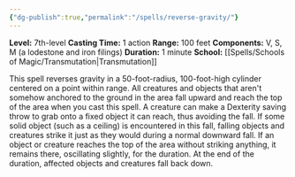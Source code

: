 ```yaml
---
{"dg-publish":true,"permalink":"/spells/reverse-gravity/"}
---
```


**Level:** 7th-level
**Casting Time:** 1 action
**Range:** 100 feet
**Components:** V, S, M (a lodestone and iron filings)
**Duration:** 1 minute
**School:** [[Spells/Schools of Magic/Transmutation\|Transmutation]]

This spell reverses gravity in a 50-foot-radius, 100-foot-high cylinder centered on a point within range. All creatures and objects that aren't somehow anchored to the ground in the area fall upward and reach the top of the area when you cast this spell. A creature can make a Dexterity saving throw to grab onto a fixed object it can reach, thus avoiding the fall.
If some solid object (such as a ceiling) is encountered in this fall, falling objects and creatures strike it just as they would during a normal downward fall. If an object or creature reaches the top of the area without striking anything, it remains there, oscillating slightly, for the duration.
At the end of the duration, affected objects and creatures fall back down.